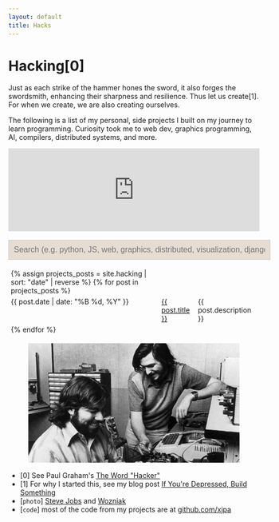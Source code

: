 ```yaml
---
layout: default
title: Hacks
---
```


<h1>Hacking[0]</h1>

Just as each strike of the hammer hones the sword, it also forges the swordsmith, enhancing their sharpness and resilience. Thus let us create[1]. For when we create, we are also creating ourselves.

The following is a list of my personal, side projects I built on my journey to learn programming. Curiosity took me to web dev, graphics programming, AI, compilers, distributed systems, and more.

<iframe width="100%" height="166" scrolling="no" frameborder="no" allow="autoplay" src="https://w.soundcloud.com/player/?url=https%3A//api.soundcloud.com/tracks/511910196&color=%23ff5500&auto_play=false&hide_related=false&show_comments=true&show_user=true&show_reposts=false&show_teaser=true"></iframe><div style="font-size: 10px; color: #cccccc;line-break: anywhere;word-break: normal;overflow: hidden;white-space: nowrap;text-overflow: ellipsis; font-family: Interstate,Lucida Grande,Lucida Sans Unicode,Lucida Sans,Garuda,Verdana,Tahoma,sans-serif;font-weight: 100;"></div>

<p></p>

<style>
.project-table {
    display: table;
    width: 100%;
    border-spacing: 5px;
}

.project-row {
    display: table-row;
}

.project-cell {
    display: table-cell;
    vertical-align: top;
}
#searchInput {
    width: 100%;
    padding: 10px; 
    font-size: 16px; 
    border: 1px solid #ccc; 
    background-color: #E7DCD2;
}
</style>

<input type="text" id="searchInput" placeholder="Search (e.g. python, JS, web, graphics, distributed, visualization, django)">
<div id="resultCount"></div>
<p></p>
<script>
//DOMContentLoaded event --> fires when html doc is loaded, doesnt wait for styles, images, frames to load
//more: https://developer.mozilla.org/en-US/docs/Web/API/Document/DOMContentLoaded_event
//moved updateSearch to this event listener to guarantee it gets access to all DOM elements

//did it as i added project/result counting and my old script was executing before the entire DOM was fully constructed,
//so DOMContentLoaded basically delays the execution of your script until the moment the DOM is

document.addEventListener('DOMContentLoaded', function() {
var searchInput = document.getElementById('searchInput');
searchInput.addEventListener('keyup', updateSearch);
updateSearch();
function updateSearch() {
var searchQuery = searchInput.value.toLowerCase().split(' ');
var projects = document.querySelectorAll('.project-row');
var count = 0;
projects.forEach(function(project) {
var dateCell = project.querySelectorAll('.project-cell')[0];
var titleCell = project.querySelectorAll('.project-cell')[1];
var descriptionCell = project.querySelectorAll('.project-cell')[2];
var date = dateCell ? dateCell.textContent.toLowerCase() : '';
var title = titleCell ? titleCell.textContent.toLowerCase() : '';
var description = descriptionCell ? descriptionCell.textContent.toLowerCase() : '';

            var match = searchQuery.every(function(keyword) {
                return date.includes(keyword) || title.includes(keyword) || description.includes(keyword);
            });
            if (match) {
                project.style.display = '';
                count++;
            } else {
                project.style.display = 'none';
            }
        });
        var resultText = searchQuery.join('').length === 0 ? 'Total of ' : 'Showing ';
        document.getElementById('resultCount').textContent = resultText + count + ' projects';
    }

});
</script>

<div class="project-table">
{% assign projects_posts = site.hacking | sort: "date" | reverse %}
{% for post in projects_posts %}
    <div class="project-row">
        <div class="project-cell">{{ post.date | date: "%B %d, %Y" }}</div>
        <!-- <div class="project-cell">{{ post.date | date: "%Y-%m-%d" }}</div> -->
        <div class="project-cell"><a href="{{ site.baseurl }}{{ post.url | relative_url }}">{{ post.title }}</a></div>
        <div class="project-cell">{{ post.description }}</div>
    </div>
{% endfor %}
</div>

<p></p>

<figure>
<img src="/photos/Jobs-and-Woz.webp">
</figure>

- [0] See Paul Graham's [The Word "Hacker"](https://archive.is/9MloV)
- [1] For why I started this, see my blog post [If You're Depressed, Build Something](/articles/2024/03/18/build)
- [`photo`] [Steve Jobs](https://en.wikipedia.org/wiki/Steve_Jobs) and [Wozniak](https://en.wikipedia.org/wiki/Steve_Wozniak)
- [`code`] most of the code from my projects are at [github.com/xjpa](https://github.com/xjpa/)

